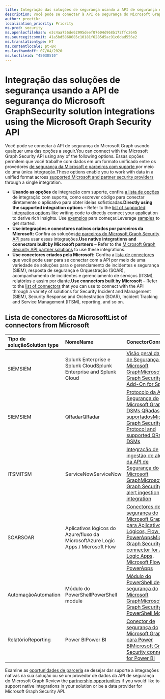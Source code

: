 ```yaml
---
title: Integração das soluções de segurança usando a API de segurança do Microsoft Graph
description: Você pode se conectar à API de segurança do Microsoft Graph usando qualquer uma das opções descritas neste artigo. Essas opções permitem que você trabalhe com dados em um formato unificado entre os provedores de segurança da Microsoft e parceiros com suporte por meio de uma única integração.
author: preetikr
localization_priority: Priority
ms.prod: security
ms.openlocfilehash: e3c4aa756de62995deef07604d968b172ffc2645
ms.sourcegitcommit: 41a5bd5868685c10181f6285d5ac91c6dad556e2
ms.translationtype: HT
ms.contentlocale: pt-BR
ms.lasthandoff: 07/04/2020
ms.locfileid: "45038510"
---
```

# <a name="security-solution-integrations-using-the-microsoft-graph-security-api"></a><span data-ttu-id="1947a-104">Integração das soluções de segurança usando a API de segurança do Microsoft Graph</span><span class="sxs-lookup"><span data-stu-id="1947a-104">Security solution integrations using the Microsoft Graph Security API</span></span>

<span data-ttu-id="1947a-105">Você pode se conectar à API de segurança do Microsoft Graph usando qualquer uma das opções a seguir.</span><span class="sxs-lookup"><span data-stu-id="1947a-105">You can connect with the Microsoft Graph Security API using any of the following options.</span></span> <span data-ttu-id="1947a-106">Essas opções permitem que você trabalhe com dados em um formato unificado entre os provedores [de segurança da Microsoft e parceiros com suporte ](https://aka.ms/graphsecurityalerts) por meio de uma única integração.</span><span class="sxs-lookup"><span data-stu-id="1947a-106">These options enable you to work with data in a unified format across [supported Microsoft and partner security providers](https://aka.ms/graphsecurityalerts) through a single integration.</span></span>

- <span data-ttu-id="1947a-107">**Usando as opções** de integração com suporte, confira [a lista de opções](https://docs.microsoft.com/graph/security-concept-overview#why-use-the-microsoft-graph-security-api) de integração com suporte, como escrever código para conectar diretamente o aplicativo para obter ideias sofisticadas.</span><span class="sxs-lookup"><span data-stu-id="1947a-107">**Directly using the supported integration options** – Refer to the [list of supported integration options](https://docs.microsoft.com/graph/security-concept-overview#why-use-the-microsoft-graph-security-api) like writing code to directly connect your application to derive rich insights.</span></span> <span data-ttu-id="1947a-108">Use [exemplos](https://aka.ms/graphsecurityapicode) para começar.</span><span class="sxs-lookup"><span data-stu-id="1947a-108">Leverage [samples](https://aka.ms/graphsecurityapicode) to get started.</span></span>
- <span data-ttu-id="1947a-109">**Use integrações e conectores nativos criados por parceiros da Microsoft:** Confira as soluções[de parceiros do Microsoft Graph Security API ](https://aka.ms/graphsecuritypartnerships) para usar essas integrações.</span><span class="sxs-lookup"><span data-stu-id="1947a-109">**Use native integrations and connectors built by Microsoft partners** – Refer to the [Microsoft Graph Security API partner solutions](https://aka.ms/graphsecuritypartnerships) to use these integrations.</span></span>  
- <span data-ttu-id="1947a-110">**Use conectores criados pela Microsoft:** Confira a [ lista de conectores ](https://aka.ms/graphsecuritysolutionsconnectors) que você pode usar para se conectar com a API por meio de uma variedade de soluções para o gerenciamento de incidentes e segurança (SIEM), resposta de segurança e Orquestração (SOAR), acompanhamento de incidentes e gerenciamento de serviços (ITSM), relatórios e assim por diante.</span><span class="sxs-lookup"><span data-stu-id="1947a-110">**Use connectors built by Microsoft** – Refer to the [list of connectors](https://aka.ms/graphsecuritysolutionsconnectors) that you can use to connect with the API through a variety of solutions for Security Incident and Management (SIEM), Security Response and Orchestration (SOAR), Incident Tracking and Service Management (ITSM), reporting, and so on.</span></span>  

## <a name="list-of-connectors-from-microsoft"></a><span data-ttu-id="1947a-111">Lista de conectores da Microsoft</span><span class="sxs-lookup"><span data-stu-id="1947a-111">List of connectors from Microsoft</span></span>

| <span data-ttu-id="1947a-112">Tipo de solução</span><span class="sxs-lookup"><span data-stu-id="1947a-112">Solution type</span></span> | <span data-ttu-id="1947a-113">Nome</span><span class="sxs-lookup"><span data-stu-id="1947a-113">Name</span></span> | <span data-ttu-id="1947a-114">Conector</span><span class="sxs-lookup"><span data-stu-id="1947a-114">Connector</span></span> | <span data-ttu-id="1947a-115">Comunicado</span><span class="sxs-lookup"><span data-stu-id="1947a-115">Announcement</span></span> |
|:-----|:--------|:--------|:----------|
| <span data-ttu-id="1947a-116">SIEM</span><span class="sxs-lookup"><span data-stu-id="1947a-116">SIEM</span></span> |<span data-ttu-id="1947a-117">Splunk Enterprise e Splunk Cloud</span><span class="sxs-lookup"><span data-stu-id="1947a-117">Splunk Enterprise and Splunk Cloud</span></span>|[<span data-ttu-id="1947a-118">Visão geral da API de Segurança do Microsoft Graph</span><span class="sxs-lookup"><span data-stu-id="1947a-118">Microsoft Graph Security API Add-On for Splunk</span></span>](https://aka.ms/graphsecuritysplunkaddon) | [<span data-ttu-id="1947a-119">Postagem no blog</span><span class="sxs-lookup"><span data-stu-id="1947a-119">Blog post</span></span>](https://aka.ms/graphsecuritysplunkaddonblogpost)<br>[<span data-ttu-id="1947a-120">Postagem no blog Splunk na nuvem</span><span class="sxs-lookup"><span data-stu-id="1947a-120">Splunk on Cloud blog post</span></span>](https://aka.ms/graphsecuritysplunkcloudblogpost)|
| <span data-ttu-id="1947a-121">SIEM</span><span class="sxs-lookup"><span data-stu-id="1947a-121">SIEM</span></span> |<span data-ttu-id="1947a-122">QRadar</span><span class="sxs-lookup"><span data-stu-id="1947a-122">QRadar</span></span>|[<span data-ttu-id="1947a-123">Protocolo da API de Segurança do Microsoft Graph e DSMs QRadas suportados</span><span class="sxs-lookup"><span data-stu-id="1947a-123">Microsoft Graph Security API Protocol and supported QRadar DSMs</span></span>](https://www.ibm.com/support/knowledgecenter/SS42VS_DSM/com.ibm.dsm.doc/c_logsource_Microsoft_Graph_Security_protocol.html)| - |
| <span data-ttu-id="1947a-124">ITSM</span><span class="sxs-lookup"><span data-stu-id="1947a-124">ITSM</span></span> |<span data-ttu-id="1947a-125">ServiceNow</span><span class="sxs-lookup"><span data-stu-id="1947a-125">ServiceNow</span></span>|[<span data-ttu-id="1947a-126">Integração de ingestão de alertas da API de Segurança do Microsoft Graph</span><span class="sxs-lookup"><span data-stu-id="1947a-126">Microsoft Graph Security API alert ingestion integration</span></span>](https://docs.servicenow.com/bundle/orlando-security-management/page/product/secops-integration-sir/secops-integration-ms-graph/concept/ms-graph-about.html)| - |
| <span data-ttu-id="1947a-127">SOAR</span><span class="sxs-lookup"><span data-stu-id="1947a-127">SOAR</span></span> | <span data-ttu-id="1947a-128">Aplicativos lógicos do Azure/fluxo da Microsoft</span><span class="sxs-lookup"><span data-stu-id="1947a-128">Azure Logic Apps / Microsoft Flow</span></span> | [<span data-ttu-id="1947a-129">Conectores de segurança do Microsoft Graph para Aplicativos Lógicos, Flow e PowerApps</span><span class="sxs-lookup"><span data-stu-id="1947a-129">Microsoft Graph Security connector for Azure Logic Apps, Microsoft Flow and PowerApps</span></span>](https://aka.ms/graphsecurityconnectors) | [<span data-ttu-id="1947a-130">Postagem no blog</span><span class="sxs-lookup"><span data-stu-id="1947a-130">Blog post</span></span>](https://aka.ms/graphsecurityconnectorsblogpost) |
| <span data-ttu-id="1947a-131">Automação</span><span class="sxs-lookup"><span data-stu-id="1947a-131">Automation</span></span> | <span data-ttu-id="1947a-132">Módulo do PowerShell</span><span class="sxs-lookup"><span data-stu-id="1947a-132">PowerShell module</span></span> | [<span data-ttu-id="1947a-133">Módulo do PowerShell de segurança do Microsoft Graph</span><span class="sxs-lookup"><span data-stu-id="1947a-133">Microsoft Graph Security PowerShell Module</span></span>](https://aka.ms/graphsecuritypowershellmodule) | [<span data-ttu-id="1947a-134">Postagem no blog</span><span class="sxs-lookup"><span data-stu-id="1947a-134">Blog post</span></span>](https://aka.ms/graphsecuritypowershellmodulepost) |
| <span data-ttu-id="1947a-135">Relatório</span><span class="sxs-lookup"><span data-stu-id="1947a-135">Reporting</span></span> | <span data-ttu-id="1947a-136">Power BI</span><span class="sxs-lookup"><span data-stu-id="1947a-136">Power BI</span></span> | [<span data-ttu-id="1947a-137">Conector de segurança do Microsoft Graph para Power BI</span><span class="sxs-lookup"><span data-stu-id="1947a-137">Microsoft Graph Security connector for Power BI</span></span>](https://aka.ms/graphsecuritypowerbiconnectordoc) | [<span data-ttu-id="1947a-138">Postagem no blog</span><span class="sxs-lookup"><span data-stu-id="1947a-138">Blog post</span></span>](https://aka.ms/graphsecuritypowerbiconnectorblogpost) |

<span data-ttu-id="1947a-139">Examine as [oportunidades de parceria](https://docs.microsoft.com/graph/security-partner-overview) se desejar dar suporte a integrações nativas na sua solução ou se um provedor de dados da API de segurança do Microsoft Graph.</span><span class="sxs-lookup"><span data-stu-id="1947a-139">Review the [partnership opportunities](https://docs.microsoft.com/graph/security-partner-overview) if you would like to support native integrations in your solution or be a data provider for Microsoft Graph Security API.</span></span>
